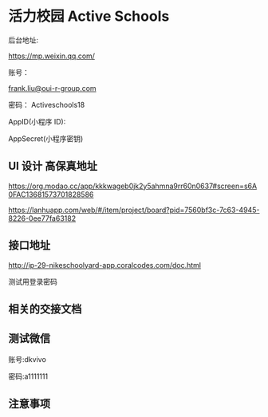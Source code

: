 # 活力校园 Active Schools

后台地址:

https://mp.weixin.qq.com/

账号：

frank.liu@oui-r-group.com

密码： Activeschools18

AppID(小程序 ID):

AppSecret(小程序密钥)

## UI 设计 高保真地址

https://org.modao.cc/app/kkkwageb0jk2y5ahmna9rr60n0637#screen=s6A0FAC13681573701828586

https://lanhuapp.com/web/#/item/project/board?pid=7560bf3c-7c63-4945-8226-0ee77fa63182

## 接口地址

http://ip-29-nikeschoolyard-app.coralcodes.com/doc.html

测试用登录密码

## 相关的交接文档


## 测试微信

账号:dkvivo

密码:a1111111

## 注意事项